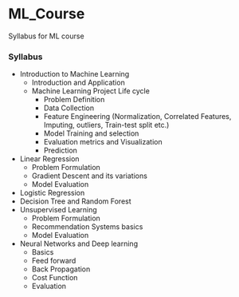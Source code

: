 # ML_Course
Syllabus for ML course

### Syllabus

- Introduction to Machine Learning
    *   Introduction and Application
    *   Machine Learning Project Life cycle
        *   Problem Definition
        *   Data Collection
        *   Feature Engineering (Normalization, Correlated Features, Imputing, outliers, Train-test split etc.)
        *   Model Training and selection
        *   Evaluation metrics and Visualization
        *   Prediction
 - Linear Regression
    *   Problem Formulation
    *   Gradient Descent and its variations
    *   Model Evaluation
- Logistic Regression
- Decision Tree and Random Forest					
- Unsupervised Learning					
    *   Problem Formulation
    *   Recommendation Systems basics
    *   Model Evaluation
- Neural Networks and Deep learning
    *   Basics
    *   Feed forward
    *   Back Propagation
    *   Cost Function
    *   Evaluation

